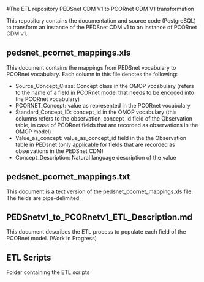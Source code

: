 #The ETL repository PEDSnet CDM V1 to PCORnet CDM V1 transformation

This repository contains the documentation and source code (PostgreSQL) to transform an instance of the PEDSnet CDM v1 to an instance of PCORnet CDM v1. 

## pedsnet\_pcornet\_mappings.xls 
This document contains the mappings from PEDSnet vocabulary to PCORnet vocabulary. Each column in this file denotes the following: 
- Source\_Concept\_Class: Concept class in the OMOP vocabulary (refers to the name of a field in PCORnet model that needs to be encoded into the PCORnet vocabulary) 
- PCORNET_Concept: value as represented in the PCORnet vocabulary
- Standard\_Concept\_ID: concept\_id in the OMOP vocabulary (this columns refers to the observation\_concept_id field of the Observation table, in case of PCORnet fields that are recorded as observations in the OMOP model) 
- Value\_as\_concept: value\_as\_concept\_id field in the the Observation table in PEDsnet (only applicable for fields that are recorded as observations in the PEDSnet CDM)
- Concept\_Description: Natural language description of the value

## pedsnet\_pcornet\_mappings.txt
This document is a text version of the pedsnet\_pcornet\_mappings.xls file. The fields are pipe-delimited. 

## PEDSnetv1\_to\_PCORnetv1\_ETL\_Description.md
This document describes the ETL process to populate each field of the PCORnet model. (Work in Progress)

## ETL Scripts
Folder containing the ETL scripts
